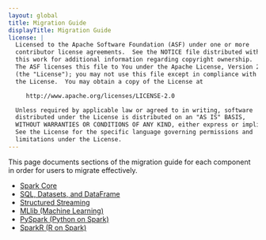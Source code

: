 ```yaml
---
layout: global
title: Migration Guide
displayTitle: Migration Guide
license: |
  Licensed to the Apache Software Foundation (ASF) under one or more
  contributor license agreements.  See the NOTICE file distributed with
  this work for additional information regarding copyright ownership.
  The ASF licenses this file to You under the Apache License, Version 2.0
  (the "License"); you may not use this file except in compliance with
  the License.  You may obtain a copy of the License at

     http://www.apache.org/licenses/LICENSE-2.0

  Unless required by applicable law or agreed to in writing, software
  distributed under the License is distributed on an "AS IS" BASIS,
  WITHOUT WARRANTIES OR CONDITIONS OF ANY KIND, either express or implied.
  See the License for the specific language governing permissions and
  limitations under the License.
---
```


This page documents sections of the migration guide for each component in order
for users to migrate effectively.

* [Spark Core](core-migration-guide.html)
* [SQL, Datasets, and DataFrame](sql-migration-guide.html)
* [Structured Streaming](ss-migration-guide.html)
* [MLlib (Machine Learning)](ml-migration-guide.html)
* [PySpark (Python on Spark)](pyspark-migration-guide.html)
* [SparkR (R on Spark)](sparkr-migration-guide.html)


